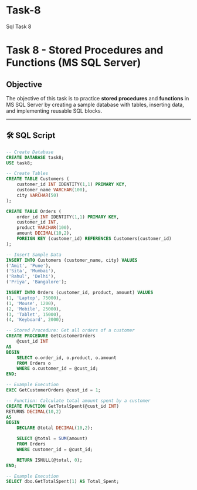 # Task-8
Sql Task 8
# Task 8 - Stored Procedures and Functions (MS SQL Server)

##  Objective
The objective of this task is to practice **stored procedures** and **functions** in MS SQL Server by creating a sample database with tables, inserting data, and implementing reusable SQL blocks.

---

## 🛠️ SQL Script

```sql
-- Create Database
CREATE DATABASE task8;
USE task8;

-- Create Tables
CREATE TABLE Customers (
    customer_id INT IDENTITY(1,1) PRIMARY KEY,
    customer_name VARCHAR(100),
    city VARCHAR(50)
);

CREATE TABLE Orders (
    order_id INT IDENTITY(1,1) PRIMARY KEY,
    customer_id INT,
    product VARCHAR(100),
    amount DECIMAL(10,2),
    FOREIGN KEY (customer_id) REFERENCES Customers(customer_id)
);

-- Insert Sample Data
INSERT INTO Customers (customer_name, city) VALUES
('Amit', 'Pune'),
('Sita', 'Mumbai'),
('Rahul', 'Delhi'),
('Priya', 'Bangalore');

INSERT INTO Orders (customer_id, product, amount) VALUES
(1, 'Laptop', 75000),
(1, 'Mouse', 1200),
(2, 'Mobile', 25000),
(3, 'Tablet', 15000),
(4, 'Keyboard', 2000);

-- Stored Procedure: Get all orders of a customer
CREATE PROCEDURE GetCustomerOrders
    @cust_id INT
AS
BEGIN
    SELECT o.order_id, o.product, o.amount
    FROM Orders o
    WHERE o.customer_id = @cust_id;
END;

-- Example Execution
EXEC GetCustomerOrders @cust_id = 1;

-- Function: Calculate total amount spent by a customer
CREATE FUNCTION GetTotalSpent(@cust_id INT)
RETURNS DECIMAL(10,2)
AS
BEGIN
    DECLARE @total DECIMAL(10,2);

    SELECT @total = SUM(amount)
    FROM Orders
    WHERE customer_id = @cust_id;

    RETURN ISNULL(@total, 0);
END;

-- Example Execution
SELECT dbo.GetTotalSpent(1) AS Total_Spent;
